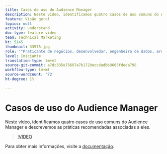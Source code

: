 ```yaml
---
title: Casos de uso do Audience Manager
description: Neste vídeo, identificamos quatro casos de uso comuns do Audience Manager e descrevemos as práticas recomendadas associadas a eles.
feature: Visão geral
topics: null
activity: understand
doc-type: feature video
team: Technical Marketing
kt: 5145
thumbnail: 33975.jpg
role: '"Praticante de negócios, desenvolvedor, engenheiro de dados, arquiteto, arquiteto de dados, administrador, líder"'
level: Iniciante
translation-type: tm+mt
source-git-commit: a7dc335e75697a7b1720eccdadbb9605fdeda798
workflow-type: tm+mt
source-wordcount: '72'
ht-degree: 1%

---
```



# Casos de uso do Audience Manager

Neste vídeo, identificamos quatro casos de uso comuns do Audience Manager e descrevemos as práticas recomendadas associadas a eles.

>[!VIDEO](https://video.tv.adobe.com/v/33975/?quality=12)

Para obter mais informações, visite a [documentação](https://docs.adobe.com/content/help/en/audience-manager/user-guide/aam-home.html).
